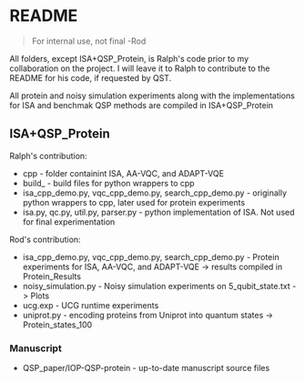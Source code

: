 # README 
> For internal use, not final -Rod



All folders, except ISA+QSP_Protein, is Ralph's code prior to my collaboration on the project. I will leave it to Ralph to contribute to the README for his code, if requested by QST.

All protein and noisy simulation experiments along with the implementations for ISA and benchmak QSP methods are compiled in ISA+QSP_Protein

## ISA+QSP_Protein

  Ralph's contribution:
  - cpp - folder containint ISA, AA-VQC, and ADAPT-VQE
  - build_ - build files for python wrappers to cpp
  - isa_cpp_demo.py, vqc_cpp_demo.py, search_cpp_demo.py - originally python wrappers to cpp, later used for protein experiments
  - isa.py, qc.py, util.py, parser.py - python implementation of ISA. Not used for final experimentation

  Rod's contribution:
  - isa_cpp_demo.py, vqc_cpp_demo.py, search_cpp_demo.py - Protein experiments for ISA, AA-VQC, and ADAPT-VQE -> results compiled in Protein_Results
  - noisy_simulation.py - Noisy simulation experiments on 5_qubit_state.txt -> Plots
  - ucg.exp - UCG runtime experiments
  - uniprot.py - encoding proteins from Uniprot into quantum states -> Protein_states_100
### Manuscript
  - QSP_paper/IOP-QSP-protein - up-to-date manuscript source files
  





